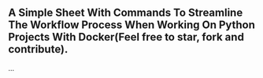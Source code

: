 ## A Simple Sheet With Commands To Streamline The Workflow Process When Working On Python Projects With Docker(Feel free to star, fork and contribute).

...
